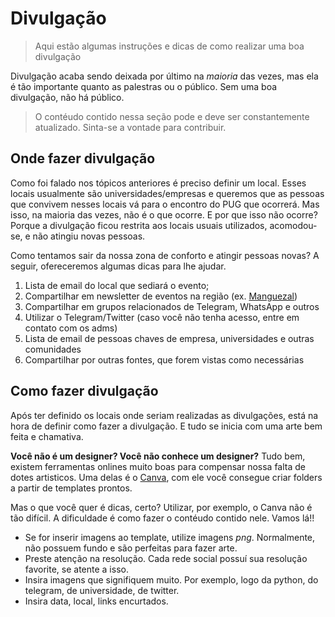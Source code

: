 # Divulgação
> Aqui estão algumas instruções e dicas de como realizar uma boa divulgação

Divulgação acaba sendo deixada por último na *maioria* das vezes, mas ela é tão importante quanto as palestras ou o público. Sem uma boa divulgação, não há público.


> O contéudo contido nessa seção pode e deve ser constantemente atualizado. Sinta-se a vontade para contribuir. 



## Onde fazer divulgação

Como foi falado nos tópicos anteriores é preciso definir um local. Esses locais usualmente são universidades/empresas e queremos que as pessoas que convivem nesses locais vá para o encontro do PUG que ocorrerá. Mas isso, na maioria das vezes, não é o que ocorre. E por que isso não ocorre? Porque a divulgação ficou restrita aos locais usuais utilizados, acomodou-se, e não atingiu novas pessoas. 


Como tentamos sair da nossa zona de conforto e atingir pessoas novas?
A seguir, ofereceremos algumas dicas para lhe ajudar.

1. Lista de email do local que sediará o evento;
2. Compartilhar em newsletter de eventos na região (ex. [Manguezal](https://drive.google.com/file/d/1UH_BpLnl4Tj5uyU-nhRAhCvHrUp9v1u7/view?usp=sharing))
3. Compartilhar em grupos relacionados de Telegram, WhatsApp e outros
4. Utilizar o Telegram/Twitter (caso você não tenha acesso, entre em contato com os adms)
5. Lista de email de pessoas chaves de empresa, universidades e outras comunidades
5. Compartilhar por outras fontes, que forem vistas como necessárias


## Como fazer divulgação

Após ter definido os locais onde seriam realizadas as divulgações, está na hora de definir como fazer a divulgação. E tudo se inicia com uma arte bem feita e chamativa.

**Você não é um designer? Você não conhece um designer?** Tudo bem, existem ferramentas onlines muito boas para compensar nossa falta de dotes artisticos. Uma delas é o [Canva](https://www.canva.com/), com ele você consegue criar folders a partir de templates prontos. 

Mas o que você quer é dicas, certo? Utilizar, por exemplo, o Canva não é tão difícil. A dificuldade é como fazer o contéudo contido nele. Vamos lá!!

- Se for inserir imagens ao template, utilize imagens *png*. Normalmente, não possuem fundo e são perfeitas para fazer arte.
- Preste atenção na resolução. Cada rede social possuí sua resolução favorite, se atente a isso.
- Insira imagens que signifiquem muito. Por exemplo, logo da python, do telegram, de universidade, de twitter.
- Insira data, local, links encurtados.
